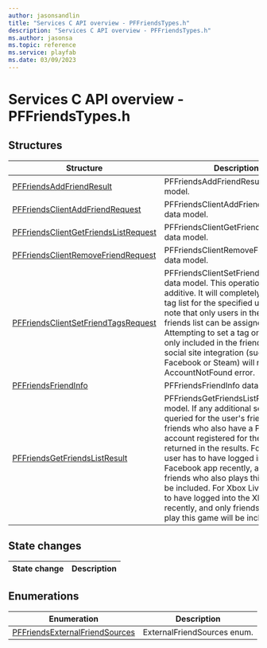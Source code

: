 ```yaml
---
author: jasonsandlin
title: "Services C API overview - PFFriendsTypes.h"
description: "Services C API overview - PFFriendsTypes.h"
ms.author: jasonsa
ms.topic: reference
ms.service: playfab
ms.date: 03/09/2023
---
```


# Services C API overview - PFFriendsTypes.h

  
## Structures  

| Structure | Description |  
| --- | --- |  
| [PFFriendsAddFriendResult](structs/pffriendsaddfriendresult.md) | PFFriendsAddFriendResult data model. |  
| [PFFriendsClientAddFriendRequest](structs/pffriendsclientaddfriendrequest.md) | PFFriendsClientAddFriendRequest data model. |  
| [PFFriendsClientGetFriendsListRequest](structs/pffriendsclientgetfriendslistrequest.md) | PFFriendsClientGetFriendsListRequest data model. |  
| [PFFriendsClientRemoveFriendRequest](structs/pffriendsclientremovefriendrequest.md) | PFFriendsClientRemoveFriendRequest data model. |  
| [PFFriendsClientSetFriendTagsRequest](structs/pffriendsclientsetfriendtagsrequest.md) | PFFriendsClientSetFriendTagsRequest data model. This operation is not additive. It will completely replace the tag list for the specified user. Please note that only users in the PlayFab friends list can be assigned tags. Attempting to set a tag on a friend only included in the friends list from a social site integration (such as Facebook or Steam) will return the AccountNotFound error. |  
| [PFFriendsFriendInfo](structs/pffriendsfriendinfo.md) | PFFriendsFriendInfo data model. |  
| [PFFriendsGetFriendsListResult](structs/pffriendsgetfriendslistresult.md) | PFFriendsGetFriendsListResult data model. If any additional services are queried for the user's friends, those friends who also have a PlayFab account registered for the title will be returned in the results. For Facebook, user has to have logged into the title's Facebook app recently, and only friends who also plays this game will be included. For Xbox Live, user has to have logged into the Xbox Live recently, and only friends who also play this game will be included. |  
  
## State changes  
  
| State change | Description |  
| --- | --- |  
  
## Enumerations  

| Enumeration | Description |  
| --- | --- |  
| [PFFriendsExternalFriendSources](enums/pffriendsexternalfriendsources.md) | ExternalFriendSources enum.|  
